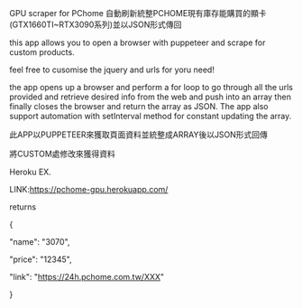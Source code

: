 GPU scraper for PChome
自動刷新統整PCHOME現有庫存能購買的顯卡(GTX1660TI~RTX3090系列)並以JSON形式傳回

this app allows you to open a browser with puppeteer and scrape for custom products.

feel free to cusomise the jquery and urls for yoru need!

the app opens up a browser and perform a for loop to go through all the urls provided and retrieve desired info from the web and push into an array then finally closes the browser and return the array as JSON. The app also support automation with setInterval method for constant updating the array.

此APP以PUPPETEER來獲取頁面資料並統整成ARRAY後以JSON形式回傳

將CUSTOM處修改來獲得資料


Heroku  EX.  

LINK:https://pchome-gpu.herokuapp.com/

returns 

{

"name": "3070",

"price": "12345",

"link": "https://24h.pchome.com.tw/XXX"

}
